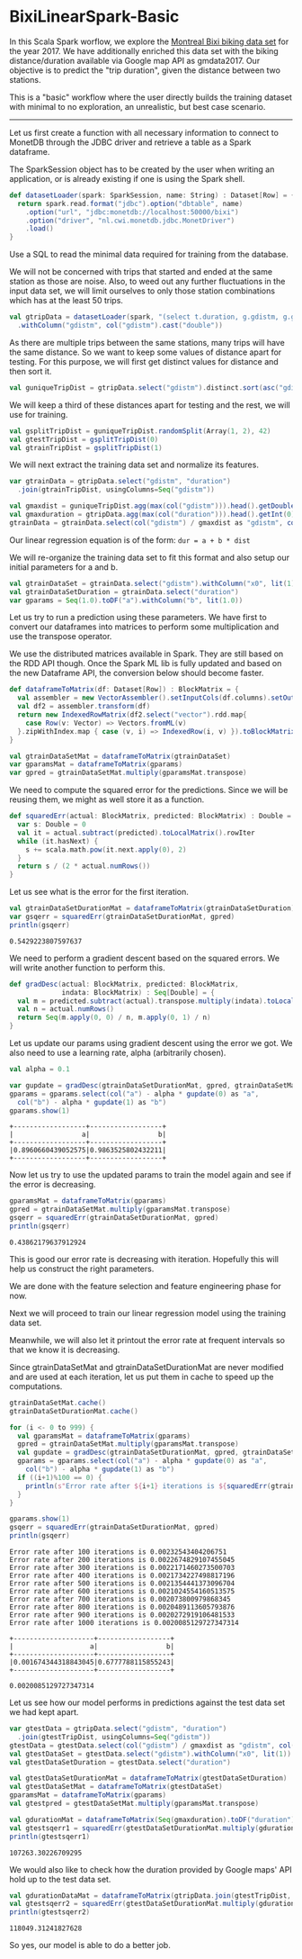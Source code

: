 # BixiLinearSpark-Basic

In this Scala Spark worflow, we explore the [Montreal Bixi biking data set](https://www.kaggle.com/aubertsigouin/biximtl/data) for the year 2017.
We have additionally enriched this data set with the biking distance/duration available via Google map API as gmdata2017.
Our objective is to predict the "trip duration", given the distance between two stations.

This is a "basic" workflow where the user directly builds the training dataset with minimal to no exploration, an unrealistic, but best case scenario.

---

Let us first create a function with all necessary information to connect to MonetDB through the JDBC driver and retrieve a table as a Spark dataframe.

The SparkSession object has to be created by the user when writing an application, or is already existing if one is using the Spark shell.

```scala
def datasetLoader(spark: SparkSession, name: String) : Dataset[Row] = {
  return spark.read.format("jdbc").option("dbtable", name)
    .option("url", "jdbc:monetdb://localhost:50000/bixi")
    .option("driver", "nl.cwi.monetdb.jdbc.MonetDriver")
    .load()
}
```

Use a SQL to read the minimal data required for training from the database.

We will not be concerned with trips that started and ended at the same station as those are noise. Also, to weed out any further fluctuations in the input data set, we will limit ourselves to only those station combinations which has at the least 50 trips.

```scala
val gtripData = datasetLoader(spark, "(select t.duration, g.gdistm, g.gduration from (   select stscode, endscode   from bixi.tripdata2017   where stscode<>endscode   group by stscode, endscode   having count(*) >= 50 )s, bixi.tripdata2017 t, bixi.gmdata2017 g where t.stscode = s.stscode   and t.endscode = s.endscode   and t.stscode = g.stscode   and t.endscode = g.endscode) as g")
  .withColumn("gdistm", col("gdistm").cast("double"))
```

As there are multiple trips between the same stations, many trips will have the same distance. So we want to keep some values of distance apart for testing. For this purpose, we will first get distinct values for distance and then sort it.

```scala
val guniqueTripDist = gtripData.select("gdistm").distinct.sort(asc("gdistm"))
```

We will keep a third of these distances apart for testing and the rest, we will use for training.

```scala
val gsplitTripDist = guniqueTripDist.randomSplit(Array(1, 2), 42)
val gtestTripDist = gsplitTripDist(0)
val gtrainTripDist = gsplitTripDist(1)
```

We will next extract the training data set and normalize its features.

```scala
var gtrainData = gtripData.select("gdistm", "duration")
  .join(gtrainTripDist, usingColumns=Seq("gdistm"))

val gmaxdist = guniqueTripDist.agg(max(col("gdistm"))).head().getDouble(0)
val gmaxduration = gtripData.agg(max(col("duration"))).head().getInt(0)
gtrainData = gtrainData.select(col("gdistm") / gmaxdist as "gdistm", col("duration") / gmaxduration as "duration")
```

Our linear regression equation is of the form:
`dur = a + b * dist`

We will re-organize the training data set to fit this format and also setup our initial parameters for a and b.

```scala
val gtrainDataSet = gtrainData.select("gdistm").withColumn("x0", lit(1)).select("x0", "gdistm")
val gtrainDataSetDuration = gtrainData.select("duration")
var gparams = Seq(1.0).toDF("a").withColumn("b", lit(1.0))
```

Let us try to run a prediction using these parameters.
We have first to convert our dataframes into matrices to perform some multiplication and use the transpose operator.

We use the distributed matrices available in Spark. They are still based on the RDD API though. Once the Spark ML lib is fully updated and based on the new Dataframe API, the conversion below should become faster.

```scala
def dataframeToMatrix(df: Dataset[Row]) : BlockMatrix = {
  val assembler = new VectorAssembler().setInputCols(df.columns).setOutputCol("vector")
  val df2 = assembler.transform(df)
  return new IndexedRowMatrix(df2.select("vector").rdd.map{
    case Row(v: Vector) => Vectors.fromML(v)
  }.zipWithIndex.map { case (v, i) => IndexedRow(i, v) }).toBlockMatrix()
}

val gtrainDataSetMat = dataframeToMatrix(gtrainDataSet)
var gparamsMat = dataframeToMatrix(gparams)
var gpred = gtrainDataSetMat.multiply(gparamsMat.transpose)
```

We need to compute the squared error for the predictions. Since we will be reusing them, we might as well store it as a function.

```scala
def squaredErr(actual: BlockMatrix, predicted: BlockMatrix) : Double = {
  var s: Double = 0
  val it = actual.subtract(predicted).toLocalMatrix().rowIter
  while (it.hasNext) {
    s += scala.math.pow(it.next.apply(0), 2)
  }
  return s / (2 * actual.numRows())
}
```

Let us see what is the error for the first iteration.

```scala
val gtrainDataSetDurationMat = dataframeToMatrix(gtrainDataSetDuration)
var gsqerr = squaredErr(gtrainDataSetDurationMat, gpred)
println(gsqerr)
```

```
0.5429223807597637
```

We need to perform a gradient descent based on the squared errors. We will write another function to perform this.

```scala
def gradDesc(actual: BlockMatrix, predicted: BlockMatrix,
             indata: BlockMatrix) : Seq[Double] = {
  val m = predicted.subtract(actual).transpose.multiply(indata).toLocalMatrix()
  val n = actual.numRows()
  return Seq(m.apply(0, 0) / n, m.apply(0, 1) / n)
}
```

Let us update our params using gradient descent using the error we got. We also need to use a learning rate, alpha (arbitrarily chosen).

```scala
val alpha = 0.1

var gupdate = gradDesc(gtrainDataSetDurationMat, gpred, gtrainDataSetMat)
gparams = gparams.select(col("a") - alpha * gupdate(0) as "a",
  col("b") - alpha * gupdate(1) as "b")
gparams.show(1)
```

```
+------------------+------------------+
|                 a|                 b|
+------------------+------------------+
|0.8960660439052575|0.9863525802432211|
+------------------+------------------+
```

Now let us try to use the updated params to train the model again and see if the error is decreasing.

```scala
gparamsMat = dataframeToMatrix(gparams)
gpred = gtrainDataSetMat.multiply(gparamsMat.transpose)
gsqerr = squaredErr(gtrainDataSetDurationMat, gpred)
println(gsqerr)
```

```
0.43862179637912924
```

This is good our error rate is decreasing with iteration. Hopefully this will help us construct the right parameters.

We are done with the feature selection and feature engineering phase for now.

Next we will proceed to train our linear regression model using the training data set.

Meanwhile, we will also let it printout the error rate at frequent intervals so that we know it is decreasing.

Since gtrainDataSetMat and gtrainDataSetDurationMat are never modified and are used at each iteration, let us put them in cache to speed up the computations.

```scala
gtrainDataSetMat.cache()
gtrainDataSetDurationMat.cache()

for (i <- 0 to 999) {
  val gparamsMat = dataframeToMatrix(gparams)
  gpred = gtrainDataSetMat.multiply(gparamsMat.transpose)
  val gupdate = gradDesc(gtrainDataSetDurationMat, gpred, gtrainDataSetMat)
  gparams = gparams.select(col("a") - alpha * gupdate(0) as "a",
    col("b") - alpha * gupdate(1) as "b")
  if ((i+1)%100 == 0) {
    println(s"Error rate after ${i+1} iterations is ${squaredErr(gtrainDataSetDurationMat, gpred)}")
  }
}

gparams.show(1)
gsqerr = squaredErr(gtrainDataSetDurationMat, gpred)
println(gsqerr)
```

```
Error rate after 100 iterations is 0.00232543404206751
Error rate after 200 iterations is 0.0022674829107455045
Error rate after 300 iterations is 0.0022171460273500703
Error rate after 400 iterations is 0.0021734227498817196
Error rate after 500 iterations is 0.0021354441373096704
Error rate after 600 iterations is 0.0021024554160513575
Error rate after 700 iterations is 0.002073800979868345
Error rate after 800 iterations is 0.0020489113605793876
Error rate after 900 iterations is 0.0020272919106481533
Error rate after 1000 iterations is 0.0020085129727347314

+--------------------+------------------+
|                   a|                 b|
+--------------------+------------------+
|0.001674344318843045|0.6777788115855243|
+--------------------+------------------+

0.0020085129727347314
```

Let us see how our model performs in predictions against the test data set we had kept apart.

```scala
var gtestData = gtripData.select("gdistm", "duration")
  .join(gtestTripDist, usingColumns=Seq("gdistm"))
gtestData = gtestData.select(col("gdistm") / gmaxdist as "gdistm", col("duration") / gmaxduration as "duration")
val gtestDataSet = gtestData.select("gdistm").withColumn("x0", lit(1)).select("x0", "gdistm")
val gtestDataSetDuration = gtestData.select("duration")

val gtestDataSetDurationMat = dataframeToMatrix(gtestDataSetDuration)
val gtestDataSetMat = dataframeToMatrix(gtestDataSet)
gparamsMat = dataframeToMatrix(gparams)
val gtestpred = gtestDataSetMat.multiply(gparamsMat.transpose)

val gdurationMat = dataframeToMatrix(Seq(gmaxduration).toDF("duration"))
val gtestsqerr1 = squaredErr(gtestDataSetDurationMat.multiply(gdurationMat), gtestpred.multiply(gdurationMat))
println(gtestsqerr1)
```

```
107263.30226709295
```

We would also like to check how the duration provided by Google maps' API hold up to the test data set.

```scala
val gdurationDataMat = dataframeToMatrix(gtripData.join(gtestTripDist, usingColumns=Seq("gdistm")).select("gduration"))
val gtestsqerr2 = squaredErr(gtestDataSetDurationMat.multiply(gdurationMat), gdurationDataMat)
println(gtestsqerr2)
```

```
118049.31241827628
```

So yes, our model is able to do a better job.
